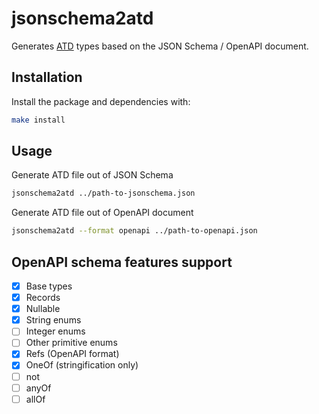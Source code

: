# jsonschema2atd

Generates [ATD](https://github.com/ahrefs/atd) types based on the JSON Schema / OpenAPI document.

## Installation

Install the package and dependencies with:
```bash
make install
```

## Usage

Generate ATD file out of JSON Schema
```bash
jsonschema2atd ../path-to-jsonschema.json
```

Generate ATD file out of OpenAPI document
```bash
jsonschema2atd --format openapi ../path-to-openapi.json
```

## OpenAPI schema features support

- [X] Base types
- [X] Records
- [X] Nullable
- [X] String enums
- [ ] Integer enums
- [ ] Other primitive enums
- [X] Refs (OpenAPI format)
- [X] OneOf (stringification only)
- [ ] not
- [ ] anyOf
- [ ] allOf
